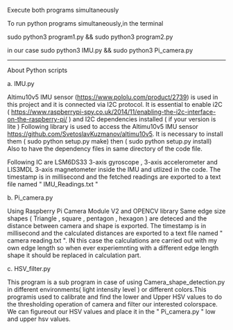 Execute both programs simultaneously

To run python programs simultaneously,in the terminal   
                
sudo python3 program1.py && sudo python3 program2.py

in our case 
sudo python3 IMU.py && sudo python3 Pi_camera.py

----------------------------------------------------------------------------------------------------------
About Python scripts 

a.  IMU.py

Altimu10v5 IMU sensor (https://www.pololu.com/product/2739) is used in this project and it is connected via I2C protocol. 
It is essential to enable i2C ( https://www.raspberrypi-spy.co.uk/2014/11/enabling-the-i2c-interface-on-the-raspberry-pi/ )
and I2C dependencies installed ( if your version is lite )
Following library is used to access the Altimu10v5 IMU sensor https://github.com/SvetoslavKuzmanov/altimu10v5.
It is necessary to install them ( sudo python setup.py make) then ( sudo python setup.py install)
Also to have the dependency files in same directory of the code file.

Following IC are LSM6DS33 3-axis gyroscope , 3-axis accelerometer and LIS3MDL 3-axis magnetometer inside the IMU and utlized in the code.
The timestamp is in millisecond and the fetched readings are exported to a text file named " IMU_Readings.txt "








b. Pi_camera.py

Using Raspberry Pi Camera Module V2 and OPENCV library 
Same edge size shapes ( Triangle , square , pentagon , hexagon ) are deteced and the distance between camera and shape is exported.
The timestamp is in millisecond and the calculated distances are exported to a text file named " camera reading.txt ".
IN this case the calculations are carried out with my own edge length so when ever experiemnting with a different edge length shape it should be replaced in calculation part. 






c.  HSV_filter.py

This program is a sub program in case of using Camera_shape_detection.py in different environments( light intensity level ) or different colors.This programis used to calibrate and find the lower and Upper HSV values to do the thresholding operation of camera and filter our interested colorspace. We can figureout our HSV values and place it in the " Pi_camera.py " low and upper  hsv values.

